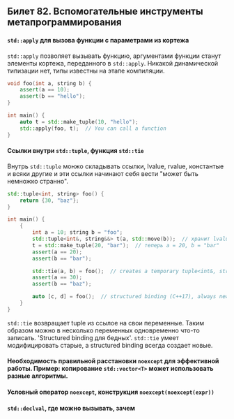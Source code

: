 ## Билет 82. Вспомогательные инструменты метапрограммирования

#### `std::apply` для вызова функции с параметрами из кортежа

`std::apply` позволяет вызывать функцию, аргументами функции станут элементы кортежа, переданного в `std::apply`.
Никакой динамической типизации нет, типы известны на этапе компиляции.
```c++
void foo(int a, string b) {
    assert(a == 10);
    assert(b == "hello");
}

int main() {
    auto t = std::make_tuple(10, "hello");
    std::apply(foo, t);  // You can call a function
}
```

#### Ссылки внутри `std::tuple`, функция `std::tie`

Внутрь `std::tuple` монжо складывать ссылки, lvalue, rvalue, константые и всяки другие и эти ссылки начинают себя вести "может быть немножко странно".
```c++
std::tuple<int, string> foo() {
    return {30, "baz"};
}

int main() {
    {
        int a = 10; string b = "foo";
        std::tuple<int&, string&&> t(a, std::move(b));  // хранит lvalue на a и rvalue на b
        t = std::make_tuple(20, "bar");  // теперь a = 20, b = "bar"
        assert(a == 20);
        assert(b == "bar");

        std::tie(a, b) = foo();  // creates a temporary tuple<int&, string&>
        assert(a == 30);
        assert(b == "baz");

        auto [c, d] = foo();  // structured binding (C++17), always new variables.
    }
}
```

`std::tie` возвращает tuple из ссылое на свои переменные. Таким образом можно в несколько переменных одновременно что-то записать.
'Structured binding для бедных'. `std::tie` умеет модифицировать старые, а structured binding всегда создает новые.

#### Необходимость правильной расстановки `noexcept` для эффективной работы. Пример: копирование `std::vector<T>` может использовать разные алгоритмы.

#### Условный оператор `noexcept`, конструкция `noexcept(noexcept(expr))`

#### `std::declval`, где можно вызывать, зачем













